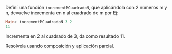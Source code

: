 Definí una función `incrementMCuadradoN`, que aplicándola con 2 números m y n, devuelve 
incrementa en n al cuadrado de m por Ej: 

```haskell
Main> incrementMCuadradoN 3 2
11
```

Incrementa en 2 al cuadrado de 3, da como resultado 11.

Resolvela usando composición y aplicación parcial.